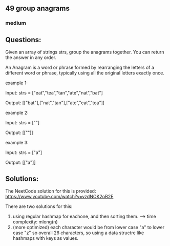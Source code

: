 ## 49 group anagrams
### medium 

## Questions:
Given an array of strings strs, group the anagrams together. You can return the answer in any order.

An Anagram is a word or phrase formed by rearranging the letters of a different word or phrase, typically using all the original letters exactly once.

example 1: 

Input: strs = ["eat","tea","tan","ate","nat","bat"]

Output: [["bat"],["nat","tan"],["ate","eat","tea"]]


example 2: 

Input: strs = [""]

Output: [[""]]

example 3: 

Input: strs = ["a"]

Output: [["a"]]

## Solutions:
The NeetCode solution for this is provided: https://www.youtube.com/watch?v=vzdNOK2oB2E

There are two solutions for this:
1) using regular hashmap for eachone, and then sorting them. --> time complexity: mlong(n)
2) (more optimized) each character would be from lower case "a" to lower case "z" so overall 26 characters, so using a data structre like hashmaps with keys as values. 
